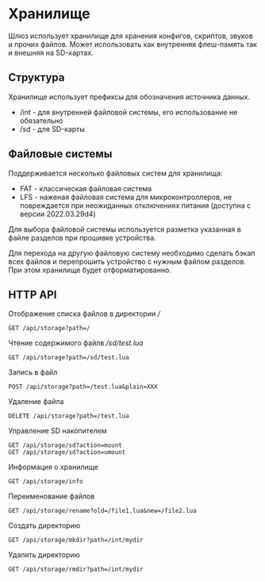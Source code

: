 # Хранилище
Шлюз использует хранилище для хранения конфигов, скриптов, звуков и прочих файлов. Может использовать как внутренняя флеш-память так и внешняя на SD-картах.

## Структура
Хранилище использует префиксы для обозначения источника данных.
* /int - для внутренней файловой системы, его использование не обязательно
* /sd  - для SD-карты

## Файловые системы
Поддерживается несколько файловых систем для хранилища:
* FAT - классическая файловая система
* LFS - наженая файловая система для микроконтроллеров, не повреждается при неожиданных отключениях питания (доступна с версии 2022.03.29d4)

Для выбора файловой системы используется разметка указанная в файле разделов при прошивке устройства.

Для перехода на другую файловую систему необходимо сделать бэкап всех файлов и перепрошить устройство с нужным файлом разделов. При этом хранилище будет отформатированно.

## HTTP API
Отображение списка файлов в директории */*
```http
GET /api/storage?path=/
```

Чтение содержимого файлв */sd/test.lua*
```http
GET /api/storage?path=/sd/test.lua
```

Запись в файл
```http
POST /api/storage?path=/test.lua&plain=XXX
```

Удаление файла
```http
DELETE /api/storage?path=/test.lua
```

Управление SD накопителем
```http
GET /api/storage/sd?action=mount 
GET /api/storage/sd?action=umount 
```

Информация о хранилище
```http
GET /api/storage/info
```

Переименование файлов
```http
GET /api/storage/rename?old=/file1.lua&new=/file2.lua
```

Создать директорию
```http
GET /api/storage/mkdir?path=/int/mydir
```

Удалить директорию
```http
GET /api/storage/rmdir?path=/int/mydir
```
